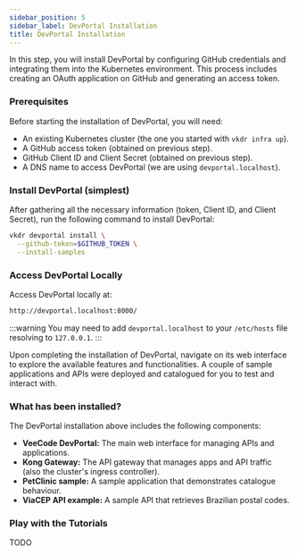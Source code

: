 ```yaml
---
sidebar_position: 5
sidebar_label: DevPortal Installation
title: DevPortal Installation
---
```


In this step, you will install DevPortal by configuring GitHub credentials and integrating them into the Kubernetes environment. This process includes creating an OAuth application on GitHub and generating an access token.

### Prerequisites

Before starting the installation of DevPortal, you will need:

- An existing Kubernetes cluster (the one you started with `vkdr infra up`).
- A GitHub access token (obtained on previous step).
- GitHub Client ID and Client Secret (obtained on previous step).
- A DNS name to access DevPortal (we are using `devportal.localhost`).

### Install DevPortal (simplest)

After gathering all the necessary information (token, Client ID, and Client Secret), run the following command to install DevPortal:

```sh
vkdr devportal install \
  --github-token=$GITHUB_TOKEN \
  --install-samples
```

### Access DevPortal Locally

Access DevPortal locally at:

```sh
http://devportal.localhost:8000/
```

:::warning
You may need to add `devportal.localhost` to your `/etc/hosts` file resolving to `127.0.0.1`.
:::

Upon completing the installation of DevPortal, navigate on its web interface to explore the available features and functionalities. A couple of sample applications and APIs were deployed and catalogued for you to test and interact with.

### What has been installed?

The DevPortal installation above includes the following components:

- **VeeCode DevPortal:** The main web interface for managing APIs and applications.
- **Kong Gateway:** The API gateway that manages apps and API traffic (also the cluster's ingress controller).
- **PetClinic sample:** A sample application that demonstrates catalogue behaviour.
- **ViaCEP API example:** A sample API that retrieves Brazilian postal codes.

### Play with the Tutorials

TODO
